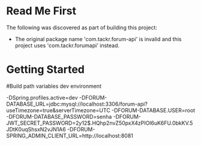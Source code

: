 # Read Me First
The following was discovered as part of building this project:

* The original package name 'com.tackr.forum-api' is invalid and this project uses 'com.tackr.forumapi' instead.

# Getting Started

#Build path variables dev environment

-DSpring.profiles.active=dev
-DFORUM-DATABASE_URL=jdbc:mysql://localhost:3306/forum-api?useTimezone=true&serverTimezone=UTC
-DFORUM-DATABASE.USER=root
-DFORUM-DATABASE_PASSWORD=senha
-DFORUM-JWT_SECRET_PASSWORD=$2y$12$.HQhp2nvZ50pxX4zPIOl6uK6FU.0bkKV.5JDtK0uqShsxN2vJN1A6
-DFORUM-SPRING_ADMIN_CLIENT_URL=http://localhost:8081
